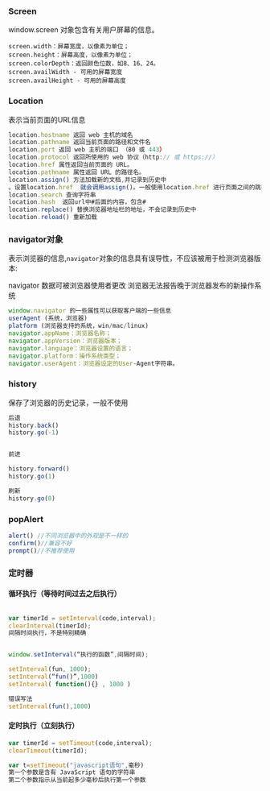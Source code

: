 ### Screen
window.screen 对象包含有关用户屏幕的信息。

```
screen.width：屏幕宽度，以像素为单位；
screen.height：屏幕高度，以像素为单位；
screen.colorDepth：返回颜色位数，如8、16、24。
screen.availWidth - 可用的屏幕宽度
screen.availHeight - 可用的屏幕高度
```

### Location
表示当前页面的URL信息

```js
location.hostname 返回 web 主机的域名
location.pathname 返回当前页面的路径和文件名
location.port 返回 web 主机的端口 （80 或 443）
location.protocol 返回所使用的 web 协议（http:// 或 https://）
location.href 属性返回当前页面的 URL。
location.pathname 属性返回 URL 的路径名。
location.assign() 方法加载新的文档,并记录到历史中。设置location.href  就会调用assign()。一般使用location.href 进行页面之间的跳转
location.search 查询字符串
location.hash  返回url中#后面的内容，包含#
location.replace() 替换浏览器地址栏的地址，不会记录到历史中
location.reload() 重新加载
```

### navigator对象
表示浏览器的信息,`navigator`对象的信息具有误导性，不应该被用于检测浏览器版本: 

navigator 数据可被浏览器使用者更改
浏览器无法报告晚于浏览器发布的新操作系统

```js
window.navigator 的一些属性可以获取客户端的一些信息userAgent (系统，浏览器)platform (浏览器支持的系统，win/mac/linux)
navigator.appName：浏览器名称；
navigator.appVersion：浏览器版本；
navigator.language：浏览器设置的语言；
navigator.platform：操作系统类型；
navigator.userAgent：浏览器设定的User-Agent字符串。
```

### history
保存了浏览器的历史记录，一般不使用

```js
后退
history.back()
history.go(-1)

前进
history.forward()
history.go(1)

刷新
history.go(0)
```

### popAlert

```js
alert()	//不同浏览器中的外观是不一样的
confirm()//兼容不好
prompt()//不推荐使用
```

### 定时器

#### 循环执行（等待时间过去之后执行）

```js
var timerId = setInterval(code,interval);
clearInterval(timerId);
间隔时间执行，不是特别精确
```

```js

window.setInterval(“执行的函数”,间隔时间);

setInterval(fun, 1000);
setInterval(“fun()”,1000)
setInterval( function(){} , 1000 )

错误写法
setInterval(fun(),1000)
```

#### 定时执行（立刻执行）

```js
var timerId = setTimeout(code,interval);
clearTimeout(timerId);

var t=setTimeout("javascript语句",毫秒)
第一个参数是含有 JavaScript 语句的字符串
第二个参数指示从当前起多少毫秒后执行第一个参数
```


